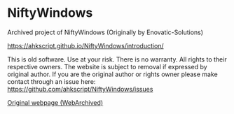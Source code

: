 # NiftyWindows
Archived project of NiftyWindows (Originally by Enovatic-Solutions)

https://ahkscript.github.io/NiftyWindows/introduction/

This is old software. Use at your risk. There is no warranty. All rights to their respective owners. The website is subject to removal if expressed by original author. If you are the original author or rights owner please make contact through an issue here: https://github.com/ahkscript/NiftyWindows/issues

[Original webpage (WebArchived)](https://web.archive.org/web/20200615173923/http://www.enovatic.org:80/products/niftywindows/introduction/)
